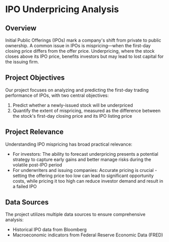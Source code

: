 # IPO Underpricing Analysis

## Overview

Initial Public Offerings (IPOs) mark a company's shift from private to public ownership. A common issue in IPOs is mispricing—when the first-day closing price differs from the offer price. Underpricing, where the stock closes above its IPO price, benefits investors but may lead to lost capital for the issuing firm.

## Project Objectives

Our project focuses on analyzing and predicting the first-day trading performance of IPOs, with two central objectives:

1. Predict whether a newly-issued stock will be underpriced
2. Quantify the extent of mispricing, measured as the difference between the stock's first-day closing price and its IPO listing price

## Project Relevance

Understanding IPO mispricing has broad practical relevance:

- For investors: The ability to forecast underpricing presents a potential strategy to capture early gains and better manage risks during the volatile post-IPO period
- For underwriters and issuing companies: Accurate pricing is crucial - setting the offering price too low can lead to significant opportunity costs, while pricing it too high can reduce investor demand and result in a failed IPO

## Data Sources

The project utilizes multiple data sources to ensure comprehensive analysis:
- Historical IPO data from Bloomberg
- Macroeconomic indicators from Federal Reserve Economic Data (FRED)




